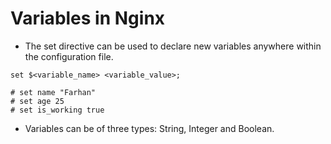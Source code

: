 # Variables in Nginx

- The set directive can be used to declare new variables anywhere within the configuration file.
```
set $<variable_name> <variable_value>;

# set name "Farhan"
# set age 25
# set is_working true
```
- Variables can be of three types: String, Integer and Boolean.
